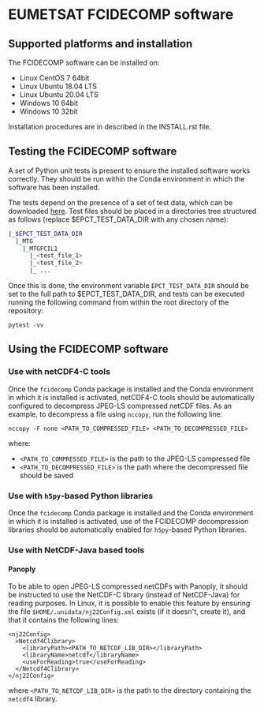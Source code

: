 # EUMETSAT FCIDECOMP software

## Supported platforms and installation

The FCIDECOMP software can be installed on:

- Linux CentOS 7 64bit
- Linux Ubuntu 18.04 LTS
- Linux Ubuntu 20.04 LTS
- Windows 10 64bit
- Windows 10 32bit

Installation procedures are in described in the INSTALL.rst file.

## Testing the FCIDECOMP software

A set of Python unit tests is present to ensure the installed software works correctly. They should be run within the
Conda environment in which the software has been installed.

The tests depend on the presence of a set of test data, which can be downloaded
[here](<https://gitlab.eumetsat.int/data-tailor/epct-test-data/-/tree/development/MTG/MTGFCIL1>).
Test files should be placed in a directories tree structured as follows (replace $EPCT_TEST_DATA_DIR
with any chosen name):

```BASH
|_$EPCT_TEST_DATA_DIR
  |_MTG
    |_MTGFCIL1
      |_<test_file_1>
      |_<test_file_2>
      |_ ...
```

Once this is done, the environment variable `EPCT_TEST_DATA_DIR` should be set to the full path to $EPCT_TEST_DATA_DIR,
and tests can be executed running the following command from within the root directory of the repository:

    pytest -vv

## Using the FCIDECOMP software

### Use with netCDF4-C tools

Once the `fcidecomp` Conda package is installed and the Conda environment in which it is installed is activated,
netCDF4-C tools should be automatically configured to decompress JPEG-LS compressed netCDF files. As an example,
to decompress a file using `nccopy`, run the following line:

    nccopy -F none <PATH_TO_COMPRESSED_FILE> <PATH_TO_DECOMPRESSED_FILE>

where:

- `<PATH_TO_COMPRESSED_FILE>` is the path to the JPEG-LS compressed file
- `<PATH_TO_DECOMPRESSED_FILE>` is the path where the decompressed file should be saved

### Use with `h5py`-based Python libraries

Once the `fcidecomp` Conda package is installed and the Conda environment in which it is installed is activated,
use of the FCIDECOMP decompression libraries should be automatically enabled for `h5py`-based Python libraries.

### Use with NetCDF-Java based tools

#### Panoply

To be able to open JPEG-LS compressed netCDFs with Panoply, it should be instructed to use the NetCDF-C library (instead
of NetCDF-Java) for reading purposes. In Linux, it is possible to enable this feature by ensuring the file
`$HOME/.unidata/nj22Config.xml` exists (if it doesn't, create it), and that it contains the following lines:

    <nj22Config>
      <Netcdf4Clibrary>
        <libraryPath><PATH_TO_NETCDF_LIB_DIR></libraryPath>
        <libraryName>netcdf</libraryName>
        <useForReading>true</useForReading>
      </Netcdf4Clibrary>
    </nj22Config>

where `<PATH_TO_NETCDF_LIB_DIR>` is the path to the directory containing the `netcdf4` library.
